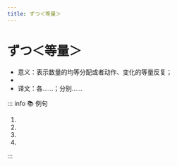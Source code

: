 ```yaml
---
title: ずつ＜等量＞
---
```


# ずつ＜等量＞

* 意义：表示数量的均等分配或者动作、变化的等量反复；
* <grammer-content sentence="**数量词或表示数量、程度的副词** + ずつ；" />
* 译文：各……；分别……

::: info :books: 例句

1. <grammer-content id='1-9-13-0' sentence="[入力/にゅうりょく]の[間違/まちが]いは、「[削除/さくじょ]」キーで1[文字/もじ]**ずつ**[消/け]すことができます。" trans="输入错误可以用“删除”键逐个删除。" />
2. <grammer-content id='1-9-13-1' sentence="一つの[単語/たんご]を3[回/かい]**ずつ**[発音/はつおん]してください。" trans="请一个单词各读三次。" />
3. <grammer-content id='1-9-13-2' sentence="りんごは一[人/ひと]に2つ**ずつ**ある。" trans="每个人有两个苹果。" />
4. <grammer-content id='1-9-13-3' sentence="[毎日/まいにち]、[少/すこ]し**ずつ**[練習/れんしゅう]しています。" trans="每天都做少量练习。" />

:::
